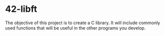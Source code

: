  # 42-libft

 The objective of this project is to create a C library. It will include commonly used functions that will be useful in the other programs you develop.
